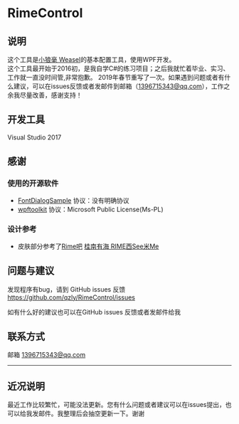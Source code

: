 # RimeControl

## 说明

这个工具是[小狼毫 Weasel](https://rime.im/)的基本配置工具，使用WPF开发。  
这个工具最开始于2016初，是我自学C#的练习项目；之后我就忙着毕业、实习、工作就一直没时间管,非常抱歉。
2019年春节重写了一次。如果遇到问题或者有什么建议，可以在issues反馈或者发邮件到邮箱（<1396715343@qq.com>），工作之余我尽量改善，感谢支持！

## 开发工具

Visual Studio 2017

## 感谢

### 使用的开源软件

* [FontDialogSample](https://github.com/feilongsword/FontDialogSample) 协议：没有明确协议
* [wpftoolkit](https://github.com/xceedsoftware/wpftoolkit)   协议：Microsoft Public License(Ms-PL)

### 设计参考

* 皮肤部分参考了[Rime吧](http://tieba.baidu.com/f?kw=rime&ie=utf-8) [桂南有海 RIME西See米Me](http://tieba.baidu.com/p/2491103778)

## 问题与建议

发现程序有bug，请到 GitHub issues 反馈 https://github.com/qzly/RimeControl/issues

如有什么好的建议也可以在GitHub issues 反馈或者发邮件给我

## 联系方式

邮箱 <1396715343@qq.com>

-----

## 近况说明

最近工作比较繁忙，可能没法更新。您有什么问题或者建议可以在issues提出，也可以给我发邮件。我整理后会抽空更新一下。谢谢
